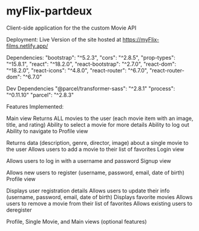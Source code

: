 # myFlix-partdeux

Client-side application for the the custom Movie API

Deployment:
Live Version of the site hosted at https://myFlix-films.netlify.app/

Dependencies:
"bootstrap": "^5.2.3",
"cors": "^2.8.5",
"prop-types": "^15.8.1",
"react": "^18.2.0",
"react-bootstrap": "^2.7.0",
"react-dom": "^18.2.0",
"react-icons": "^4.8.0",
"react-router": "^6.7.0",
"react-router-dom": "^6.7.0"

Dev Dependencies
"@parcel/transformer-sass": "^2.8.1"
"process": "^0.11.10"
"parcel": "^2.8.3"

Features Implemented:

Main view
Returns ALL movies to the user (each movie item with an image, title, and rating)
Ability to select a movie for more details
Ability to log out
Ability to navigate to Profile view

Returns data (description, genre, director, image) about a single movie to the user
Allows users to add a movie to their list of favorites
Login view

Allows users to log in with a username and password
Signup view

Allows new users to register (username, password, email, date of birth)
Profile view

Displays user registration details
Allows users to update their info (username, password, email, date of birth)
Displays favorite movies
Allows users to remove a movie from their list of favorites
Allows existing users to deregister

Profile, Single Movie, and Main views (optional features)
